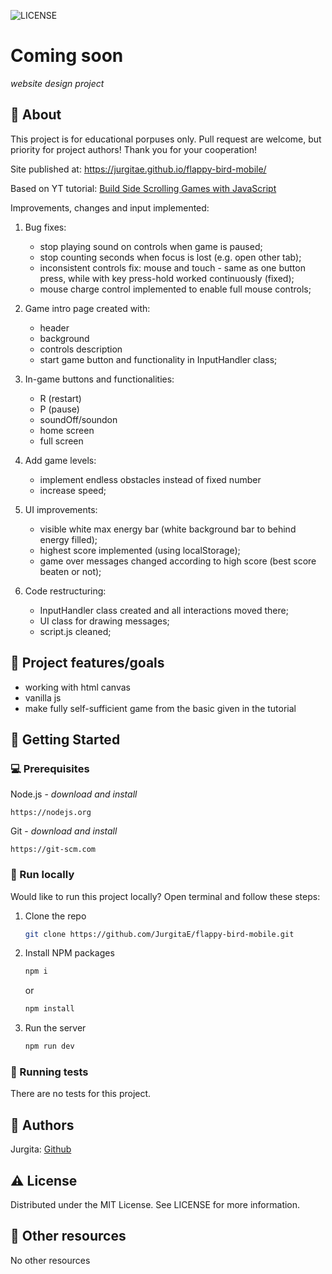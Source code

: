 ![LICENSE](https://img.shields.io/badge/license-MIT-blue.svg?style=flat-square)

# Coming soon

_website design project_
<br>

## 🌟 About

This project is for educational porpuses only. Pull request are welcome, but priority for project authors! Thank you for your cooperation!

Site published at: https://jurgitae.github.io/flappy-bird-mobile/

Based on YT tutorial: [Build Side Scrolling Games with JavaScript](https://www.youtube.com/watch?v=vGRbs-HqBJE&t=5481s)

Improvements, changes and input implemented:

1. Bug fixes:

    - stop playing sound on controls when game is paused;
    - stop counting seconds when focus is lost (e.g. open other tab);
    - inconsistent controls fix: mouse and touch - same as one button press, while with key press-hold worked continuously (fixed);
    - mouse charge control implemented to enable full mouse controls;

2. Game intro page created with:

    - header
    - background
    - controls description
    - start game button and functionality in InputHandler class;

3. In-game buttons and functionalities:

    - R (restart)
    - P (pause)
    - soundOff/soundon
    - home screen
    - full screen

4. Add game levels:

    - implement endless obstacles instead of fixed number
    - increase speed;

5. UI improvements:

    - visible white max energy bar (white background bar to behind energy filled);
    - highest score implemented (using localStorage);
    - game over messages changed according to high score (best score beaten or not);

6. Code restructuring:

    - InputHandler class created and all interactions moved there;
    - UI class for drawing messages;
    - script.js cleaned;

## 🎯 Project features/goals

-   working with html canvas
-   vanilla js
-   make fully self-sufficient game from the basic given in the tutorial

## 🧰 Getting Started

### 💻 Prerequisites

Node.js - _download and install_

```
https://nodejs.org
```

Git - _download and install_

```
https://git-scm.com
```

### 🏃 Run locally

Would like to run this project locally? Open terminal and follow these steps:

1. Clone the repo
    ```sh
    git clone https://github.com/JurgitaE/flappy-bird-mobile.git
    ```
2. Install NPM packages
    ```sh
    npm i
    ```
    or
    ```sh
    npm install
    ```
3. Run the server
    ```sh
    npm run dev
    ```

### 🧪 Running tests

There are no tests for this project.

## 🎅 Authors

Jurgita: [Github](https://github.com/JurgitaE)

## ⚠️ License

Distributed under the MIT License. See LICENSE for more information.

## 🔗 Other resources

No other resources
